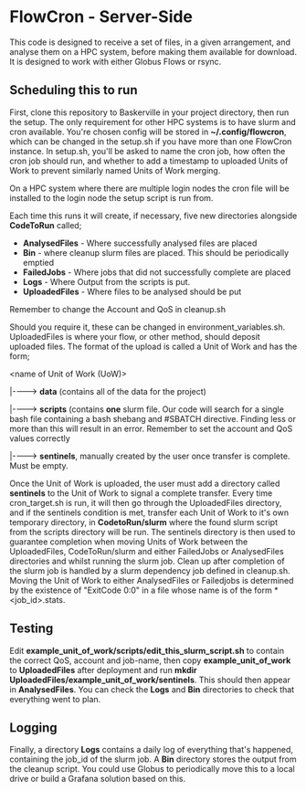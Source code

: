 # FlowCron - Server-Side

This code is designed to receive a set of files, in a given arrangement, and analyse them on a HPC system, before making them available for download. It is designed to work with either Globus Flows or rsync.

## Scheduling this to run

First, clone this repository to Baskerville in your project directory, then run the setup. The only requirement for other HPC systems is to have slurm and cron available. You're chosen config will be stored in **~/.config/flowcron**, which can be changed in the setup.sh if you have more than one FlowCron instance. In setup.sh, you'll be asked to name the cron job, how often the cron job should run, and whether to add a timestamp to uploaded Units of Work to prevent similarly named Units of Work merging.

On a HPC system where there are multiple login nodes the cron file will be installed to the login node the setup script is run from.

Each time this runs it will create, if necessary, five new directories alongside **CodeToRun** called;

+ **AnalysedFiles** - Where successfully analysed files are placed
+ **Bin** - where cleanup slurm files are placed. This should be periodically emptied
+ **FailedJobs** - Where jobs that did not successfully complete are placed
+ **Logs** - Where Output from the scripts is put.
+ **UploadedFiles** - Where files to be analysed should be put

Remember to change the Account and QoS in cleanup.sh

Should you require it, these can be changed in environment_variables.sh. UploadedFiles is where your flow, or other method, should deposit uploaded files. The format of the upload is called a Unit of Work and has the form;

<name of Unit of Work (UoW)> 

|----> **data** (contains all of the data for the project)

|----> **scripts** (contains **one** slurm file. Our code will search for a single bash file containing a bash shebang and #SBATCH directive. Finding less or more than this will result in an error. Remember to set the account and QoS values correctly

|----> **sentinels**, manually created by the user once transfer is complete. Must be empty.

Once the Unit of Work is uploaded, the user must add a directory called **sentinels** to the Unit of Work to signal a complete transfer. Every time cron_target.sh is run, it will then go through the UploadedFiles directory, and if the sentinels condition is met, transfer each Unit of Work to it's own temporary directory, in **CodetoRun/slurm** where the found slurm script from the scripts directory will be run. The sentinels directory is then used to guarantee completion when moving Units of Work between the UploadedFiles, CodeToRun/slurm and either FailedJobs or AnalysedFiles directories and whilst running the slurm job. Clean up after completion of the slurm job is handled by a slurm dependency job defined in cleanup.sh. Moving the Unit of Work to either AnalysedFiles or Failedjobs is determined by the existence of "ExitCode 0:0" in a file whose name is of the form \*<job_id>.stats. 

## Testing

Edit **example_unit_of_work/scripts/edit_this_slurm_script.sh** to contain the correct QoS, account and job-name, then copy **example_unit_of_work** to **UploadedFiles** after deployment and run **mkdir UploadedFiles/example_unit_of_work/sentinels**. This should then appear in **AnalysedFiles**. You can check the **Logs** and **Bin** directories to check that everything went to plan.

## Logging

Finally, a directory **Logs** contains a daily log of everything that's happened, containing the job_id of the slurm job.  A **Bin** directory stores the output from the cleanup script. You could use Globus to periodically move this to a local drive or build a Grafana solution based on this.

